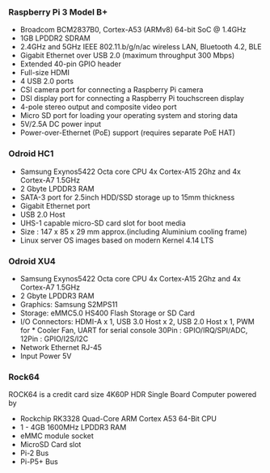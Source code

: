 ###  Raspberry Pi 3 Model B+

* Broadcom BCM2837B0, Cortex-A53 (ARMv8) 64-bit SoC @ 1.4GHz
* 1GB LPDDR2 SDRAM
* 2.4GHz and 5GHz IEEE 802.11.b/g/n/ac wireless LAN, Bluetooth 4.2, BLE
* Gigabit Ethernet over USB 2.0 (maximum throughput 300 Mbps)
* Extended 40-pin GPIO header
* Full-size HDMI
* 4 USB 2.0 ports
* CSI camera port for connecting a Raspberry Pi camera
* DSI display port for connecting a Raspberry Pi touchscreen display
* 4-pole stereo output and composite video port
* Micro SD port for loading your operating system and storing data
* 5V/2.5A DC power input
* Power-over-Ethernet (PoE) support (requires separate PoE HAT)

### Odroid HC1

* Samsung Exynos5422 Octa core CPU 4x Cortex-A15 2Ghz and 4x Cortex-A7 1.5GHz
* 2 Gbyte LPDDR3 RAM
* SATA-3 port for 2.5inch HDD/SSD storage up to 15mm thickness
* Gigabit Ethernet port
* USB 2.0 Host
* UHS-1 capable micro-SD card slot for boot media
* Size : 147 x 85 x 29 mm approx.(including Aluminium cooling frame)
* Linux server OS images based on modern Kernel 4.14 LTS

### Odroid XU4

* Samsung Exynos5422 Octa core CPU 4x Cortex-A15 2Ghz and 4x Cortex-A7 1.5GHz
* 2 Gbyte LPDDR3 RAM 
* Graphics: Samsung S2MPS11
* Storage: eMMC5.0 HS400 Flash Storage or SD Card
* I/O Connectors: HDMI-A x 1, USB 3.0 Host x 2, USB 2.0 Host x 1, PWM for * Cooler Fan, UART for serial console 30Pin : GPIO/IRQ/SPI/ADC, 12Pin : GPIO/I2S/I2C
* Network Ethernet RJ-45
* Input Power 5V

### Rock64

ROCK64 is a credit card size 4K60P HDR Single Board Computer powered by 

* Rockchip RK3328 Quad-Core ARM Cortex A53 64-Bit CPU
* 1 - 4GB 1600MHz LPDDR3 RAM
* eMMC module socket
* MicroSD Card slot
* Pi-2 Bus
* Pi-P5+ Bus

